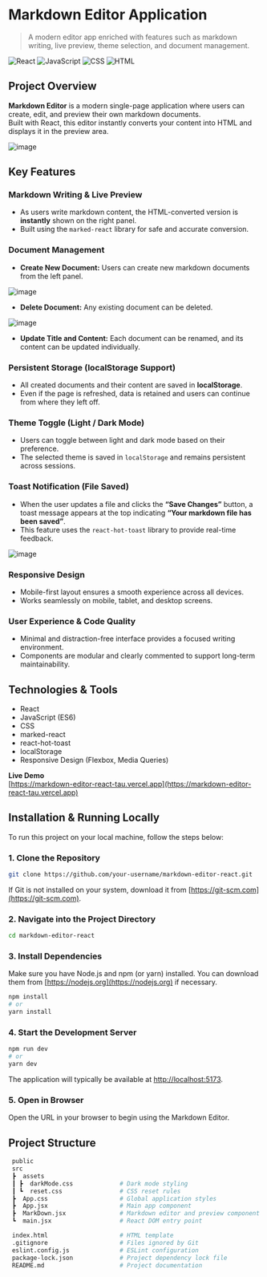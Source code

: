 # Markdown Editor Application

> A modern editor app enriched with features such as markdown writing, live preview, theme selection, and document management.

![React](https://img.shields.io/badge/React-20232A?style=for-the-badge&logo=react)
![JavaScript](https://img.shields.io/badge/JavaScript-F7DF1E?style=for-the-badge&logo=javascript)
![CSS](https://img.shields.io/badge/CSS-1572B6?style=for-the-badge&logo=css3)
![HTML](https://img.shields.io/badge/HTML5-E34F26?style=for-the-badge&logo=html5)

## Project Overview

**Markdown Editor** is a modern single-page application where users can create, edit, and preview their own markdown documents.  
Built with React, this editor instantly converts your content into HTML and displays it in the preview area.

![image](https://github.com/user-attachments/assets/e9922451-2fcc-4692-9264-adbc157873ab)

## Key Features

### Markdown Writing & Live Preview
- As users write markdown content, the HTML-converted version is **instantly** shown on the right panel.
- Built using the `marked-react` library for safe and accurate conversion.

### Document Management
- **Create New Document:** Users can create new markdown documents from the left panel.

![image](https://github.com/user-attachments/assets/3715510b-acc3-48db-ba21-a976c9a41059)

- **Delete Document:** Any existing document can be deleted.

![image](https://github.com/user-attachments/assets/5bdbf351-2680-40a9-a443-ad053ec785f1)

- **Update Title and Content:** Each document can be renamed, and its content can be updated individually.

### Persistent Storage (localStorage Support)
- All created documents and their content are saved in **localStorage**.
- Even if the page is refreshed, data is retained and users can continue from where they left off.

### Theme Toggle (Light / Dark Mode)
- Users can toggle between light and dark mode based on their preference.
- The selected theme is saved in `localStorage` and remains persistent across sessions.

### Toast Notification (File Saved)
- When the user updates a file and clicks the **“Save Changes”** button, a toast message appears at the top indicating **“Your markdown file has been saved”**.
- This feature uses the `react-hot-toast` library to provide real-time feedback.

![image](https://github.com/user-attachments/assets/91914daa-9e00-4569-a721-2f7f6b09d4ea)

### Responsive Design
- Mobile-first layout ensures a smooth experience across all devices.
- Works seamlessly on mobile, tablet, and desktop screens.

### User Experience & Code Quality
- Minimal and distraction-free interface provides a focused writing environment.
- Components are modular and clearly commented to support long-term maintainability.

## Technologies & Tools

- React  
- JavaScript (ES6)  
- CSS  
- marked-react  
- react-hot-toast  
- localStorage  
- Responsive Design (Flexbox, Media Queries)

**Live Demo**  
[https://markdown-editor-react-tau.vercel.app](https://markdown-editor-react-tau.vercel.app)

## Installation & Running Locally

To run this project on your local machine, follow the steps below:

### 1. Clone the Repository

```bash
git clone https://github.com/your-username/markdown-editor-react.git
```

If Git is not installed on your system, download it from [https://git-scm.com](https://git-scm.com).

### 2. Navigate into the Project Directory

```bash
cd markdown-editor-react
```

### 3. Install Dependencies

Make sure you have Node.js and npm (or yarn) installed. You can download them from [https://nodejs.org](https://nodejs.org) if necessary.

```bash
npm install
# or
yarn install
```

### 4. Start the Development Server

```bash
npm run dev
# or
yarn dev
```

The application will typically be available at [http://localhost:5173](http://localhost:5173).

### 5. Open in Browser

Open the URL in your browser to begin using the Markdown Editor.

##  Project Structure

```bash
 public  
 src  
 ┣  assets  
 ┃ ┣  darkMode.css             # Dark mode styling  
 ┃ ┗  reset.css                # CSS reset rules  
 ┣  App.css                    # Global application styles  
 ┣  App.jsx                    # Main app component  
 ┣  MarkDown.jsx               # Markdown editor and preview component  
 ┗  main.jsx                   # React DOM entry point  

 index.html                    # HTML template  
 .gitignore                    # Files ignored by Git  
 eslint.config.js              # ESLint configuration  
 package-lock.json             # Project dependency lock file  
 README.md                     # Project documentation
